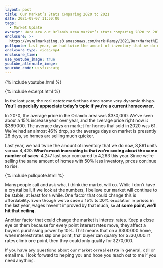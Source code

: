 ```yaml
---
layout: post
title: Our Market’s Stats Comparing 2020 to 2021
date: 2021-09-07 11:30:00
tags:
  - Market Update
excerpt: Here are our Orlando area market’s stats comparing 2020 to 2021.
enclosure: >-
  https://vyralmarketing.s3.amazonaws.com/Mark+Ramey/2021/Our+Market%E2%80%99s+Stats+Comparing+2020+to+2021.mp4
pullquote: Last year, we had twice the amount of inventory that we do now.
enclosure_type: video/mp4
enclosure_time:
use_youtube_image: true
youtube_alternate_image:
youtube_code: OLSfIxSFOtg
---
```

{% include youtube.html %}

{% include excerpt.html %}

In the last year, the real estate market has done some very dynamic things. **You’ll especially appreciate today’s topic if you’re a current homeowner.&nbsp;**

In 2020, the average price in the Orlando area was $330,000. We’ve seen about a 15% increase year over year, and the average price right now is $389,000. The average days on market for homes that sold in 2020 was 61. We’ve had an almost 46% drop, so the average days on market is presently 28 days, so homes are selling much quicker.

Last year, we had twice the amount of inventory that we do now, 8,891 units versus 4,420. **What’s most interesting is that we’re seeing about the same number of sales**\: 4,247 last year compared to 4,263 this year. Since we’re selling the same amount of homes with 50% less inventory, prices continue to rise.

{% include pullquote.html %}

Many people call and ask what I think the market will do. While I don’t have a crystal ball, if we look at the numbers, I believe our market will continue to be stable, at least for a while. One factor that could change this is affordability. Even though we’ve seen a 15% to 20% escalation in prices in the last year, wages haven’t improved by that much, so **at some point, we’ll hit that ceiling.**

Another factor that could change the market is interest rates. Keep a close eye on them because for every point interest rates move, they affect a buyer’s purchasing power by 10%. That means that on a $300,000 home, when interest rates slip one point, that buyer can qualify for $330,000. If rates climb one point, then they could only qualify for $270,000.

If you have any questions about our market or real estate in general, call or email me. I look forward to helping you and hope you reach out to me if you need anything.
